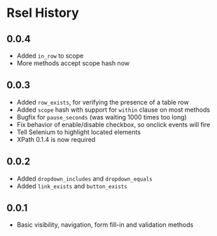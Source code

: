 Rsel History
============

0.0.4
-----

- Added `in_row` to scope
- More methods accept scope hash now


0.0.3
-----

- Added `row_exists`, for verifying the presence of a table row
- Added `scope` hash with support for `within` clause on most methods
- Bugfix for `pause_seconds` (was waiting 1000 times too long)
- Fix behavior of enable/disable checkbox, so onclick events will fire
- Tell Selenium to highlight located elements
- XPath 0.1.4 is now required


0.0.2
-----

- Added `dropdown_includes` and `dropdown_equals`
- Added `link_exists` and `button_exists`


0.0.1
-----

- Basic visibility, navigation, form fill-in and validation methods


